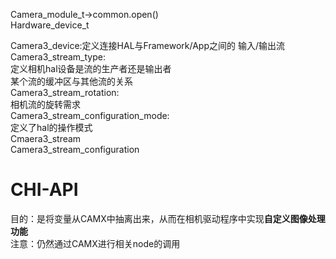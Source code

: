 Camera_module_t->common.open()  
Hardware_device_t
 
Camera3_device:定义连接HAL与Framework/App之间的 输入/输出流  
Camera3_stream_type:  
定义相机hal设备是流的生产者还是输出者  
某个流的缓冲区与其他流的关系  
Camera3_stream_rotation:  
相机流的旋转需求  
Camera3_stream_configuration_mode:  
定义了hal的操作模式  
Cmaera3_stream  
Camera3_stream_configuration

# CHI-API

目的：是将变量从CAMX中抽离出来，从而在相机驱动程序中实现**自定义图像处理功能**  
注意：仍然通过CAMX进行相关node的调用